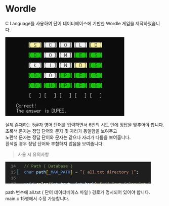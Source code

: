 # Wordle

C Language를 사용하여 단어 데이터베이스에 기반한 Wordle 게임을 제작하였습니다.   

![main](img/pic1.png)   

실제 존재하는 5글자 영어 단어를 입력하면서 6번의 시도 안에 정답을 맞추어야 합니다.
초록색 문자는 정답 단어와 문자 및 자리가 동일함을 보여주고   
노란색 문자는 정답 단어와 문자는 같으나 자리가 다름을 보여줍니다.   
흰색일 경우 정답 단어와 부합하지 않음을 보여줍니다.   

> 사용 시 유의사항

![main](img/pic2.png)

path 변수에 all.txt ( 단어 데이터베이스 파일 ) 경로가 명시되어 있어야 합니다.   
main.c 15행에서 수정 가능합니다.

